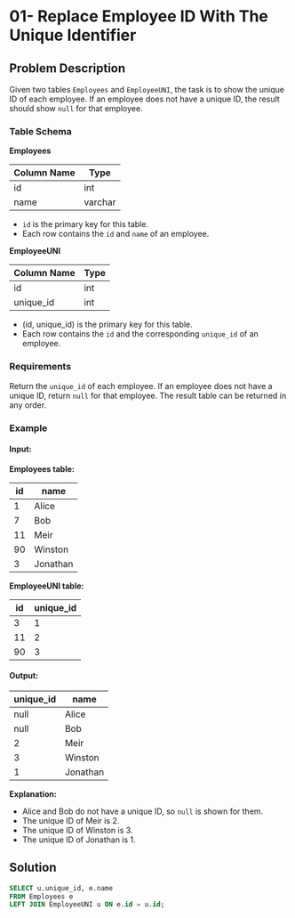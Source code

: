 # 01- Replace Employee ID With The Unique Identifier
## Problem Description

Given two tables `Employees` and `EmployeeUNI`, the task is to show the unique ID of each employee. If an employee does not have a unique ID, the result should show `null` for that employee.

### Table Schema

**Employees**

| Column Name | Type    |
|-------------|---------|
| id          | int     |
| name        | varchar |

- `id` is the primary key for this table.
- Each row contains the `id` and `name` of an employee.

**EmployeeUNI**

| Column Name | Type    |
|-------------|---------|
| id          | int     |
| unique_id   | int     |

- (id, unique_id) is the primary key for this table.
- Each row contains the `id` and the corresponding `unique_id` of an employee.

### Requirements

Return the `unique_id` of each employee. If an employee does not have a unique ID, return `null` for that employee. The result table can be returned in any order.

### Example

#### Input:

**Employees table:**

| id | name     |
|----|----------|
| 1  | Alice    |
| 7  | Bob      |
| 11 | Meir     |
| 90 | Winston  |
| 3  | Jonathan |

**EmployeeUNI table:**

| id | unique_id |
|----|-----------|
| 3  | 1         |
| 11 | 2         |
| 90 | 3         |

#### Output:

| unique_id | name     |
|-----------|----------|
| null      | Alice    |
| null      | Bob      |
| 2         | Meir     |
| 3         | Winston  |
| 1         | Jonathan |

**Explanation:** 
- Alice and Bob do not have a unique ID, so `null` is shown for them.
- The unique ID of Meir is 2.
- The unique ID of Winston is 3.
- The unique ID of Jonathan is 1.

## Solution

```sql
SELECT u.unique_id, e.name
FROM Employees e
LEFT JOIN EmployeeUNI u ON e.id = u.id;
```